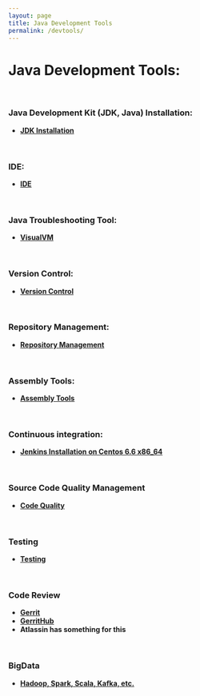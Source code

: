 ```yaml
---
layout: page
title: Java Development Tools
permalink: /devtools/
---
```


# Java Development Tools:

<br/>

### Java Development Kit (JDK, Java) Installation:

<ul>
    <li><strong><a href="/devtools/jdk/install/">JDK Installation</a></strong></li>
</ul>

<br/>

### IDE:

<ul>
    <li><strong><a href="/devtools/ide/" rel="nofollow">IDE</a></strong></li>
</ul>

<br/>

### Java Troubleshooting Tool:

<ul>
    <li><strong><a href="https://visualvm.github.io/" rel="nofollow">VisualVM</a></strong></li>
</ul>

<br/>

### Version Control:

<ul>
    <li><strong><a href="/devtools/version-controls/">Version Control</a></strong></li>
</ul>

<br/>

### Repository Management:

<ul>
    <li><strong><a href="/devtools/repository-management/">Repository Management</a></strong></li>
</ul>

<br/>

### Assembly Tools:

<ul>
    <li><strong><a href="/devtools/assembly-tools/">Assembly Tools</a></strong></li>
</ul>

<br/>

### Continuous integration:

<ul>
    <li><strong><a href="/devtools/cicd/jenkins/">Jenkins Installation on Centos 6.6 x86_64</a></strong></li>
</ul>

<br/>

### Source Code Quality Management

<ul>
    <li><strong><a href="/devtools/code-quality/">Code Quality</a></strong></li>
</ul>

<br/>

### Testing

<ul>
    <li><strong><a href="/devtools/testing/">Testing</a></strong></li>
</ul>

<br/>

### Code Review

<ul>
    <li><strong><a href="https://www.youtube.com/watch?v=Wxx8XndqZ7A" rel="nofollow">Gerrit</a></strong></li>
    <li><strong><a href="https://www.youtube.com/watch?v=jeWTvDad6VM" rel="nofollow">GerritHub</a></strong></li>
    <li><strong>Atlassin has something for this</strong></li>
</ul>


<br/>

### BigData

<ul>
    <li><strong><a href="/devtools/bigdata/hadoop/install/linux/">Hadoop, Spark, Scala, Kafka, etc.</a></strong></li>
</ul>

